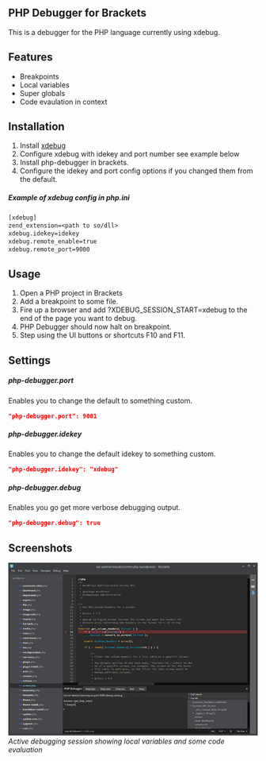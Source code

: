 PHP Debugger for Brackets
-------------------------
This is a debugger for the PHP language currently using xdebug.

## Features
* Breakpoints
* Local variables
* Super globals
* Code evaulation in context

## Installation
1. Install [xdebug](http://www.xdebug.com/docs/install)
2. Configure xdebug with idekey and port number see example below
3. Install php-debugger in brackets.
4. Configure the idekey and port config options if you changed them from the default.

##### Example of xdebug config in php.ini
```
[xdebug]
zend_extension=<path to so/dll>
xdebug.idekey=idekey
xdebug.remote_enable=true
xdebug.remote_port=9000
```

## Usage
1. Open a PHP project in Brackets
2. Add a breakpoint to some file.
3. Fire up a browser and add ?XDEBUG_SESSION_START=xdebug to the end of the page you want to debug.
4. PHP Debugger should now halt on breakpoint.
5. Step using the UI buttons or shortcuts F10 and F11.

## Settings

##### php-debugger.port
Enables you to change the default to something custom.
```json
"php-debugger.port": 9001
```

##### php-debugger.idekey
Enables you to change the default idekey to something custom.
```json
"php-debugger.idekey": "xdebug"
```

##### php-debugger.debug
Enables you go get more verbose debugging output.
```json
"php-debugger.debug": true
```

## Screenshots

![active](screenshots/screenshot1.jpg)
*Active debugging session showing local variables and some code evaluation*

